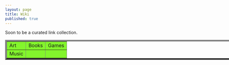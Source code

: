 ```yaml
---
layout: page
title: Wiki
published: true
---
```

Soon to be a curated link collection.


<table style="width: 1444px;" border="5" cellspacing="0" cellpadding="5">
<tbody>
<tr>
<td style="background-color: #83f52c;">Art</td>
<td style="background-color: #83f52c;">Books</td>
<td style="background-color: #83f52c;">Games</td>
</tr>
<tr>
<td style="background-color: #83f52c;">Music</td>
<td style="background-color: #83f52c;">&nbsp;</td>
<td style="background-color: #83f52c;">&nbsp;</td>
</tr>
</tbody>
</table>
<p>&nbsp;</p>

